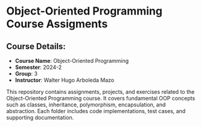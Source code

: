 # Object-Oriented Programming Course Assigments

## Course Details:
- **Course Name**: Object-Oriented Programming
- **Semester**: 2024-2
- **Group**: 3
- **Instructor**: Walter Hugo Arboleda Mazo

This repository contains assignments, projects, and exercises related to the Object-Oriented Programming course. It covers fundamental OOP concepts such as classes, inheritance, polymorphism, encapsulation, and abstraction. Each folder includes code implementations, test cases, and supporting documentation.

